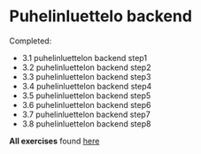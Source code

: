 # Puhelinluettelo backend

Completed:
- 3.1 puhelinluettelon backend step1
- 3.2 puhelinluettelon backend step2
- 3.3 puhelinluettelon backend step3
- 3.4 puhelinluettelon backend step4
- 3.5 puhelinluettelon backend step5
- 3.6 puhelinluettelon backend step6
- 3.7 puhelinluettelon backend step7
- 3.8 puhelinluettelon backend step8

**All exercises** found [here](https://github.com/kosvi/HY_FullStack)
